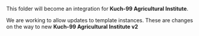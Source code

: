 This folder will become an integration for **Kuch-99 Agricultural Institute**.

We are working to allow updates to template instances.
These are changes on the way to new **Kuch-99 Agricultural Institute v2**
